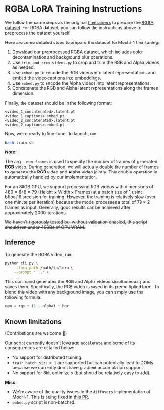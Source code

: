 # RGBA LoRA Training Instructions 

<!-- <table align=center>
<tr>
<th align=center> Dataset Sample </th>
<th align=center> Test Sample </th>
</tr>
<tr>
  <td align=center><video src="https://github.com/user-attachments/assets/6f906a32-b169-493f-a713-07679e87cd91"> Your browser does not support the video tag. </video></td>
  <td align=center><video src="https://github.com/user-attachments/assets/d356e70f-ccf4-47f7-be1d-8d21108d8a84"> Your browser does not support the video tag. </video></td>
</tr>
</table> -->
<!-- 
Now you can make Mochi-1 your own with `diffusers`, too 🤗 🧨

We provide a minimal and faithful reimplementation of the [Mochi-1 original fine-tuner](https://github.com/genmoai/mochi/tree/aba74c1b5e0755b1fa3343d9e4bd22e89de77ab1/demos/fine_tuner). As usual, we leverage `peft` for things LoRA in our implementation. 

**Updates**

December 1 2024: Support for checkpoint saving and loading. -->

We follow the same steps as the original [finetrainers](https://github.com/a-r-r-o-w/finetrainers/blob/main/training/mochi-1/README.md) to prepare the [RGBA dataset](https://grail.cs.washington.edu/projects/background-matting-v2/#/datasets).
For RGBA dataset, you can follow the instructions above to preprocess the dataset yourself. 

Here are some detailed steps to prepare the dataset for Mochi-1 fine-tuning:

1. Download our preprocessed [RGBA dataset](https://grail.cs.washington.edu/projects/background-matting-v2/#/datasets), which includes color decontamination and background blur operations.
2. Use `trim_and_crop_videos.py` to crop and trim the RGB and Alpha videos as needed.  
3. Use `embed.py` to encode the RGB videos into latent representations and embed the video captions into embeddings.
4. Use `embed.py` to encode the Alpha videos into latent representations.
5. Concatenate the RGB and Alpha latent representations along the frames dimension.

Finally, the dataset should be in the following format:
```
<video_1_concatenated>.latent.pt
<video_1_captions>.embed.pt
<video_2_concatenated>.latent.pt
<video_2_captions>.embed.pt
```


Now, we're ready to fine-tune. To launch, run:

```bash
bash train.sh
```
**Note:**  

The arg `--num_frames` is used to specify the number of frames of generated **RGB** video. During generation, we will actually double the number of frames to generate the **RGB** video and **Alpha** video jointly. This double operation is automatically handled by our implementation. 

For an 80GB GPU, we support processing RGB videos with dimensions of 480 × 848 × 79 (Height × Width × Frames) at a batch size of 1 using bfloat16 precision for training. However, the training is relatively slow (over one minute per iteration) because the model processes a total of 79 × 2 frames as input. Generally, good results can be achieved after approximately 2000 iterations.





~~We haven't rigorously tested but without validation enabled, this script should run under 40GBs of GPU VRAM.~~

## Inference

To generate the RGBA video, run:

```bash
python cli.py \
    --lora_path /path/to/lora \
    --prompt "..." \
```

This command generates the RGB and Alpha videos simultaneously and saves them. Specifically, the RGB video is saved in its premultiplied form. To blend this video with any background image, you can simply use the following formula:

```python
com = rgb + (1 - alpha) * bgr
```

## Known limitations

(Contributions are welcome 🤗)

Our script currently doesn't leverage `accelerate` and some of its consequences are detailed below:

* No support for distributed training. 
* `train_batch_size > 1` are supported but can potentially lead to OOMs because we currently don't have gradient accumulation support.
* No support for 8bit optimizers (but should be relatively easy to add).

**Misc**: 

* We're aware of the quality issues in the `diffusers` implementation of Mochi-1. This is being fixed in [this PR](https://github.com/huggingface/diffusers/pull/10033). 
* `embed.py` script is non-batched. 
